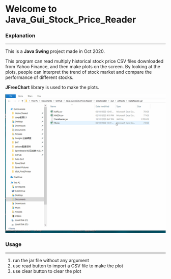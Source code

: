 # Welcome to Java_Gui_Stock_Price_Reader
###  Explanation
---
This is a **Java Swing** project made in Oct 2020. 

This program can read multiply historical stock price CSV files downloaded from Yahoo Finance, and then make plots on the screen. By looking at the plots, people can interpret the trend of stock market and compare the performance of different stocks.

**JFreeChart** library is used to make the plots.



<img src="https://github.com/y5mei/Saved-Pictures/blob/master/readCSV.gif" style="zoom:70%;"/>





###  Usage
---

1. run the jar file without any argument
2. use read button to import a CSV file to make the plot
3. use clear button to clear the plot
